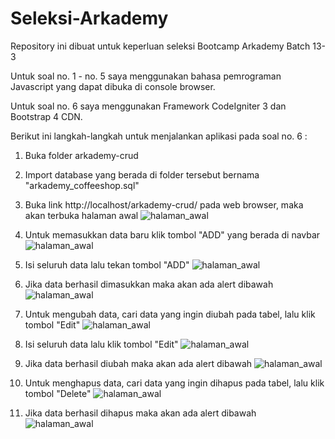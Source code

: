 # Seleksi-Arkademy
Repository ini dibuat untuk keperluan seleksi Bootcamp Arkademy Batch 13-3

Untuk soal no. 1 - no. 5 saya menggunakan bahasa pemrograman Javascript yang dapat dibuka di console browser.

Untuk soal no. 6 saya menggunakan Framework CodeIgniter 3 dan Bootstrap 4 CDN.

Berikut ini langkah-langkah untuk menjalankan aplikasi pada soal no. 6 :

1. Buka folder arkademy-crud

2. Import database yang berada di folder tersebut bernama "arkademy_coffeeshop.sql"

3. Buka link http://localhost/arkademy-crud/ pada web browser, maka akan terbuka halaman awal
![halaman_awal](https://i.ibb.co/5nB5kGt/halaman-awal.png)

4. Untuk memasukkan data baru klik tombol "ADD" yang berada di navbar
![halaman_awal](https://i.ibb.co/MRBp8wn/navbar.png)

5. Isi seluruh data lalu tekan tombol "ADD"
![halaman_awal](https://i.ibb.co/xfM0KmC/add-data.png)

6. Jika data berhasil dimasukkan maka akan ada alert dibawah
![halaman_awal](https://i.ibb.co/THsqGK5/berhasil-ditambah.png)

7. Untuk mengubah data, cari data yang ingin diubah pada tabel, lalu klik tombol "Edit"
![halaman_awal](https://i.ibb.co/y6djFwT/table.png)

8. Isi seluruh data lalu klik tombol "Edit"
![halaman_awal](https://i.ibb.co/bKkSBC4/edit.png)

9. Jika data berhasil diubah maka akan ada alert dibawah
![halaman_awal](https://i.ibb.co/b3RhFMr/Berhasil-diedit.png)

10. Untuk menghapus data, cari data yang ingin dihapus pada tabel, lalu klik tombol "Delete"
![halaman_awal](https://i.ibb.co/y6djFwT/table.png)

11. Jika data berhasil dihapus maka akan ada alert dibawah 
![halaman_awal](https://i.ibb.co/9sbxHbC/berhasil-dihapus.png)

